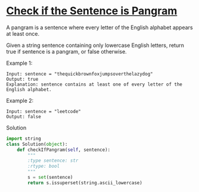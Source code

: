 # [Check if the Sentence is Pangram](https://leetcode.com/problems/check-if-the-sentence-is-pangram/)

A pangram is a sentence where every letter of the English alphabet appears at least once.

Given a string sentence containing only lowercase English letters, return true if sentence is a pangram, or false otherwise.

Example 1:
```
Input: sentence = "thequickbrownfoxjumpsoverthelazydog"
Output: true
Explanation: sentence contains at least one of every letter of the English alphabet.
```
Example 2:
```
Input: sentence = "leetcode"
Output: false
```
Solution
```python
import string
class Solution(object):
    def checkIfPangram(self, sentence):
        """
        :type sentence: str
        :rtype: bool
        """
        s = set(sentence)
        return s.issuperset(string.ascii_lowercase)
```